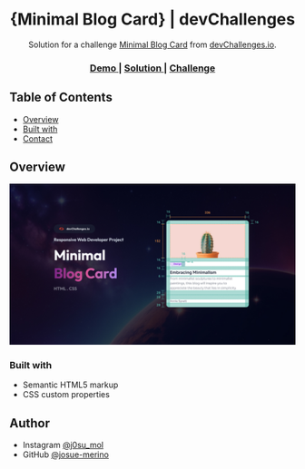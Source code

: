 
<h1 align="center">{Minimal Blog Card} | devChallenges</h1>

<div align="center">
   Solution for a challenge <a href="https://devchallenges.io/challenge/minimal-blog-card" target="_blank">Minimal Blog Card</a> from <a href="http://devchallenges.io" target="_blank">devChallenges.io</a>.
</div>

<div align="center">
  <h3>
    <a href="{https://jocular-malasada-c99c9c.netlify.app/}">
      Demo
    </a>
    <span> | </span>
    <a href="https://github.com/Josue-Merino/Minimal-Blog-Card">
      Solution
    </a>
    <span> | </span>
    <a href="https://devchallenges.io/challenge/minimal-blog-card">
      Challenge
    </a>
  </h3>
</div>



## Table of Contents

- [Overview](#overview)
- [Built with](#built-with)
- [Contact](#contact)
  

## Overview

![screenshot](/thumbnail.jpg)


### Built with
- Semantic HTML5 markup
- CSS custom properties

## Author

- Instagram [@j0su_mol](https://www.instagram.com/j0su_mol/)
- GitHub [@josue-merino](https://github.com/Josue-Merino)
